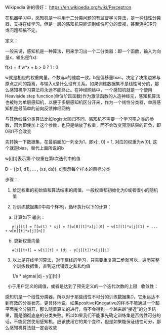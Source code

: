 Wikipedia 讲的很好：
https://en.wikipedia.org/wiki/Perceptron

在机器学习中，感知机是一种用于二分类问题的有监督学习算法，是一种线性分类器，支持在线学习。但是一层的感知机只能识别线性可分的漠视，甚至连XOR异或问题都搞不定。

定义：

一般来说，感知机是一种算法，用来学习出一个二分类器：即一个函数，输入为向量x，输出是f(x):
       
f(x) = if w*x + b > 0 ? 1 : 0

w就是相应的权重向量，个数与x的维度一致，b是偏移量bias，决定了决策边界与原点之间的距离，与输入x是什么没有关系。如果训练数据集不是线性可分的，那么感知机学习算法将永远不能终止。在神经网络中，一个感知机就是一个使用Heaviside step function(单位阶跃函数)作为激活函数的人造神经元，感知机算法也被称为单层感知机，以便于多层感知机区分开来，作为一个线性分类器，单层感知机是最简单的前向反馈神经网络

与其他线性分类算法比如logistic回归不同，感知机不需要一个学习率之类的参数，因为即使加上这个参数，也只是缩放了权重，而不会改变预测结果的正负，即0和1不会改变

先转换一下数据集，在最前面加一列全为1，即x[:, 0] = 1, 对应的权重为w[0], 这个就是bias，替代上面所说的b

w[i][t]表示第i个权重在第t次迭代中的值

D = {(x1, d1), ... , (xs, ds)}, dj表示每个样本的目标分类


步骤：
1. 给定权重的初始值和算法结束的阈值，一般权重都初始化为0或者很小的随机值

2. 对训练数据集D中每个样本j，循环执行以下的计算：

    a. 计算如下 输出：
    
       y[j][t] = f[w(t) * xj] = f[w[0][t]*x[j][0] + w[1][t]*x[j][1] + ... + w[n][t]*x[j][n]]
       
    b. 更新权重向量
    
       w[i][t+1] = w[i][t] + (dj - y[j][t])*x[j][i]
       
3. 以上是在线学习算法，对于离线的学习，只需要重复第二步就可以，遍历完整个训练数据集，直到迭代错误之和和均值

    1/s * sigma(|dj - y[j][t]|)
    
   小于用户定义的阈值，或者是达到了预先定义的一个迭代次数的上限
   
收敛性：

感知机是一个线性分类器，所以对于那些线性不可分的训练数据集D，它永远达不到有效的分类状态，更具体地说，如果positive和negative的样本不能通过一个超平面完全分隔开，那么随着算法的进行，将不会得到一个越来越“接近”的分类结果，而是彻彻底底的分类失败。所以如果我们不能事先确定训练集是否线性可分的话，不能贸然使用感知机，应该使用它的某个变种，但是如果能保证线性可分，那么感知机算法就一定会收敛

